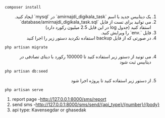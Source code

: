 ```
composer install
```
<ol dir="rtl">
    <li> یک دیتابیس جدید با اسم `amirnajdi_digikala_task` در `mysql` ایجاد کنید.</li>   
    <li> می توانید برای تست از فایل `database/amirnajdi_digikala_task.sql`  استفاد کنید (جدول log در این فایل 2.5 میلیون  رکورد دارد) </li>
    <li> فایل `.env` را ویرایش کنید.</li>
    <li> در صورتی که از فایل backup استفاده نکردید دستور زیر را اجرا کنید </li>
</ol>

```
php artisan migrate
```

<ol dir="rtl" start="4">
    <li> می تونید از دستور زیر استفاده کنید تا 100000 رکورد با دیتای تصادفی در دیتابیس ثبت شود </li> 
</ol>

```
php artisan db:seed
```
<ol dir="rtl" start="5">
    <li> از دستور زیر استفاده کنید تا پروژه اجرا شود</li>
</ol>

```
php artisan serve
```

1. report page
    -http://127.0.0.1:8000/sms/report
2. send sms
    -http://127.0.0.1:8000/sms/send/{api_type}/{number}/{body}
3. api type: Kavensegdar or ghasedak


